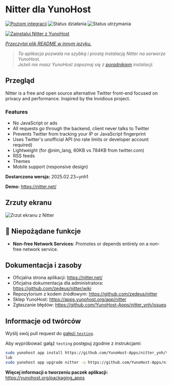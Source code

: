 <!--
To README zostało automatycznie wygenerowane przez <https://github.com/YunoHost/apps/tree/master/tools/readme_generator>
Nie powinno być ono edytowane ręcznie.
-->

# Nitter dla YunoHost

[![Poziom integracji](https://apps.yunohost.org/badge/integration/nitter)](https://ci-apps.yunohost.org/ci/apps/nitter/)
![Status działania](https://apps.yunohost.org/badge/state/nitter)
![Status utrzymania](https://apps.yunohost.org/badge/maintained/nitter)

[![Zainstaluj Nitter z YunoHost](https://install-app.yunohost.org/install-with-yunohost.svg)](https://install-app.yunohost.org/?app=nitter)

*[Przeczytaj plik README w innym języku.](./ALL_README.md)*

> *Ta aplikacja pozwala na szybką i prostą instalację Nitter na serwerze YunoHost.*  
> *Jeżeli nie masz YunoHost zapoznaj się z [poradnikiem](https://yunohost.org/install) instalacji.*

## Przegląd

Nitter is a free and open source alternative Twitter front-end focused on privacy and performance.
Inspired by the Invidious project.

### Features

- No JavaScript or ads
- All requests go through the backend, client never talks to Twitter
- Prevents Twitter from tracking your IP or JavaScript fingerprint
- Uses Twitter's unofficial API (no rate limits or developer account required)
- Lightweight (for @nim_lang, 60KB vs 784KB from twitter.com)
- RSS feeds
- Themes
- Mobile support (responsive design)


**Dostarczona wersja:** 2025.02.23~ynh1

**Demo:** <https://nitter.net/>

## Zrzuty ekranu

![Zrzut ekranu z Nitter](./doc/screenshots/screenshot.png)

## :red_circle: Niepożądane funkcje

- **Non-free Network Services**: Promotes or depends entirely on a non-free network service.

## Dokumentacja i zasoby

- Oficjalna strona aplikacji: <https://nitter.net/>
- Oficjalna dokumentacja dla administratora: <https://github.com/zedeus/nitter/wiki>
- Repozytorium z kodem źródłowym: <https://github.com/zedeus/nitter>
- Sklep YunoHost: <https://apps.yunohost.org/app/nitter>
- Zgłaszanie błędów: <https://github.com/YunoHost-Apps/nitter_ynh/issues>

## Informacje od twórców

Wyślij swój pull request do [gałęzi `testing`](https://github.com/YunoHost-Apps/nitter_ynh/tree/testing).

Aby wypróbować gałąź `testing` postępuj zgodnie z instrukcjami:

```bash
sudo yunohost app install https://github.com/YunoHost-Apps/nitter_ynh/tree/testing --debug
lub
sudo yunohost app upgrade nitter -u https://github.com/YunoHost-Apps/nitter_ynh/tree/testing --debug
```

**Więcej informacji o tworzeniu paczek aplikacji:** <https://yunohost.org/packaging_apps>
